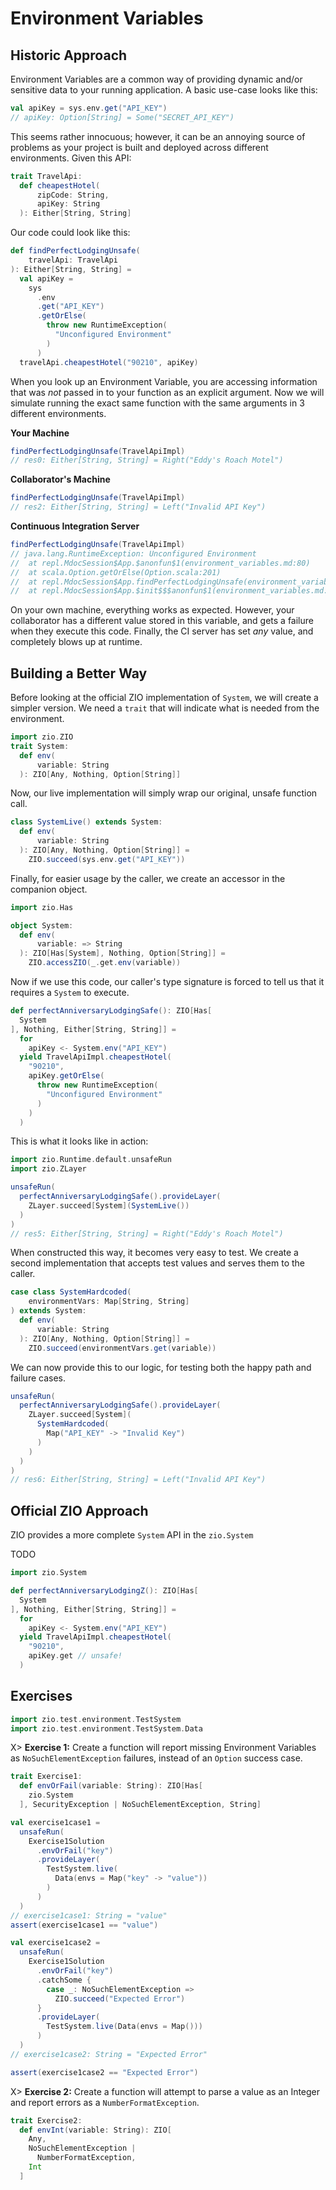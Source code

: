 # Environment Variables

## Historic Approach


Environment Variables are a common way of providing dynamic and/or sensitive data to your running application.
A basic use-case looks like this:

```scala
val apiKey = sys.env.get("API_KEY")
// apiKey: Option[String] = Some("SECRET_API_KEY")
```

This seems rather innocuous; however, it can be an annoying source of problems as your project is built and deployed across different environments.
Given this API:

```scala
trait TravelApi:
  def cheapestHotel(
      zipCode: String,
      apiKey: String
  ): Either[String, String]
```


Our code could look like this:

```scala
def findPerfectLodgingUnsafe(
    travelApi: TravelApi
): Either[String, String] =
  val apiKey =
    sys
      .env
      .get("API_KEY")
      .getOrElse(
        throw new RuntimeException(
          "Unconfigured Environment"
        )
      )
  travelApi.cheapestHotel("90210", apiKey)
```

When you look up an Environment Variable, you are accessing information that was _not_ passed in to your function as an explicit argument.
Now we will simulate running the exact same function with the same arguments in 3 different environments.

**Your Machine**
```scala
findPerfectLodgingUnsafe(TravelApiImpl)
// res0: Either[String, String] = Right("Eddy's Roach Motel")
```

**Collaborator's Machine**

```scala
findPerfectLodgingUnsafe(TravelApiImpl)
// res2: Either[String, String] = Left("Invalid API Key")
```

**Continuous Integration Server**

```scala
findPerfectLodgingUnsafe(TravelApiImpl)
// java.lang.RuntimeException: Unconfigured Environment
// 	at repl.MdocSession$App.$anonfun$1(environment_variables.md:80)
// 	at scala.Option.getOrElse(Option.scala:201)
// 	at repl.MdocSession$App.findPerfectLodgingUnsafe(environment_variables.md:81)
// 	at repl.MdocSession$App.$init$$$anonfun$1(environment_variables.md:117)
```

On your own machine, everything works as expected.
However, your collaborator has a different value stored in this variable, and gets a failure when they execute this code.
Finally, the CI server has set _any_ value, and completely blows up at runtime.

## Building a Better Way


Before looking at the official ZIO implementation of `System`, we will create a simpler version.
We need a `trait` that will indicate what is needed from the environment.

```scala
import zio.ZIO
trait System:
  def env(
      variable: String
  ): ZIO[Any, Nothing, Option[String]]
```

Now, our live implementation will simply wrap our original, unsafe function call.

```scala
class SystemLive() extends System:
  def env(
      variable: String
  ): ZIO[Any, Nothing, Option[String]] =
    ZIO.succeed(sys.env.get("API_KEY"))
```

Finally, for easier usage by the caller, we create an accessor in the companion object.

```scala
import zio.Has

object System:
  def env(
      variable: => String
  ): ZIO[Has[System], Nothing, Option[String]] =
    ZIO.accessZIO(_.get.env(variable))
```

Now if we use this code, our caller's type signature is forced to tell us that it requires a `System` to execute.

```scala
def perfectAnniversaryLodgingSafe(): ZIO[Has[
  System
], Nothing, Either[String, String]] =
  for
    apiKey <- System.env("API_KEY")
  yield TravelApiImpl.cheapestHotel(
    "90210",
    apiKey.getOrElse(
      throw new RuntimeException(
        "Unconfigured Environment"
      )
    )
  )
```

This is what it looks like in action:

```scala
import zio.Runtime.default.unsafeRun
import zio.ZLayer

unsafeRun(
  perfectAnniversaryLodgingSafe().provideLayer(
    ZLayer.succeed[System](SystemLive())
  )
)
// res5: Either[String, String] = Right("Eddy's Roach Motel")
```

When constructed this way, it becomes very easy to test.
We create a second implementation that accepts test values and serves them to the caller.

```scala
case class SystemHardcoded(
    environmentVars: Map[String, String]
) extends System:
  def env(
      variable: String
  ): ZIO[Any, Nothing, Option[String]] =
    ZIO.succeed(environmentVars.get(variable))
```

We can now provide this to our logic, for testing both the happy path and failure cases.

```scala
unsafeRun(
  perfectAnniversaryLodgingSafe().provideLayer(
    ZLayer.succeed[System](
      SystemHardcoded(
        Map("API_KEY" -> "Invalid Key")
      )
    )
  )
)
// res6: Either[String, String] = Left("Invalid API Key")
```


## Official ZIO Approach

ZIO provides a more complete `System` API in the `zio.System`

TODO

```scala
import zio.System

def perfectAnniversaryLodgingZ(): ZIO[Has[
  System
], Nothing, Either[String, String]] =
  for
    apiKey <- System.env("API_KEY")
  yield TravelApiImpl.cheapestHotel(
    "90210",
    apiKey.get // unsafe!
  )
```


## Exercises
```scala
import zio.test.environment.TestSystem
import zio.test.environment.TestSystem.Data
```

X> **Exercise 1:** Create a function will report missing Environment Variables as `NoSuchElementException` failures, instead of an `Option` success case.
```scala
trait Exercise1:
  def envOrFail(variable: String): ZIO[Has[
    zio.System
  ], SecurityException | NoSuchElementException, String]
```


```scala
val exercise1case1 =
  unsafeRun(
    Exercise1Solution
      .envOrFail("key")
      .provideLayer(
        TestSystem.live(
          Data(envs = Map("key" -> "value"))
        )
      )
  )
// exercise1case1: String = "value"
assert(exercise1case1 == "value")
```


```scala
val exercise1case2 =
  unsafeRun(
    Exercise1Solution
      .envOrFail("key")
      .catchSome {
        case _: NoSuchElementException =>
          ZIO.succeed("Expected Error")
      }
      .provideLayer(
        TestSystem.live(Data(envs = Map()))
      )
  )
// exercise1case2: String = "Expected Error"

assert(exercise1case2 == "Expected Error")
```

X> **Exercise 2:** Create a function will attempt to parse a value as an Integer and report errors as a `NumberFormatException`.
```scala
trait Exercise2:
  def envInt(variable: String): ZIO[
    Any,
    NoSuchElementException |
      NumberFormatException,
    Int
  ]
